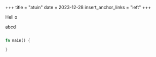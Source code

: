 +++
title = "atuin"
date = 2023-12-28
insert_anchor_links = "left"
+++


Hell
o

[abcd](https://does-not-exist.com)

```rust

fn main() {

}
```